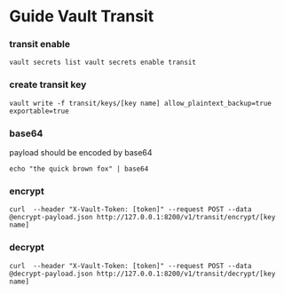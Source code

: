 # Guide Vault Transit

### transit enable
`
vault secrets list
vault secrets enable transit
`

### create transit key
`
vault write -f transit/keys/[key name] allow_plaintext_backup=true exportable=true
`

### base64
payload should be encoded by base64

`
echo "the quick brown fox" | base64
`

### encrypt
`
curl 
    --header "X-Vault-Token: [token]"
    --request POST
    --data @encrypt-payload.json
    http://127.0.0.1:8200/v1/transit/encrypt/[key name]
`

### decrypt
`
curl 
    --header "X-Vault-Token: [token]"
    --request POST
    --data @decrypt-payload.json
    http://127.0.0.1:8200/v1/transit/decrypt/[key name]
`
